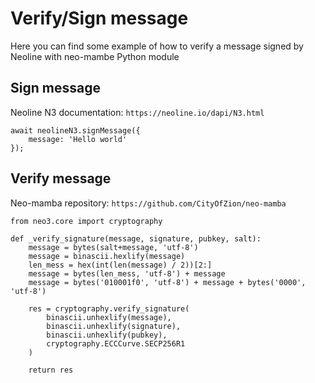 # Verify/Sign message
Here you can find some example of how to verify a message signed by Neoline with neo-mambe Python module

## Sign message
Neoline N3 documentation: `https://neoline.io/dapi/N3.html`
>
    await neolineN3.signMessage({
        message: 'Hello world'
    });

## Verify message
Neo-mamba repository: `https://github.com/CityOfZion/neo-mamba`
>
    from neo3.core import cryptography
    
    def _verify_signature(message, signature, pubkey, salt):
        message = bytes(salt+message, 'utf-8')
        message = binascii.hexlify(message)
        len_mess = hex(int(len(message) / 2))[2:]
        message = bytes(len_mess, 'utf-8') + message
        message = bytes('010001f0', 'utf-8') + message + bytes('0000', 'utf-8')
    
        res = cryptography.verify_signature(
            binascii.unhexlify(message),
            binascii.unhexlify(signature),
            binascii.unhexlify(pubkey),
            cryptography.ECCCurve.SECP256R1
        )
    
        return res
        
